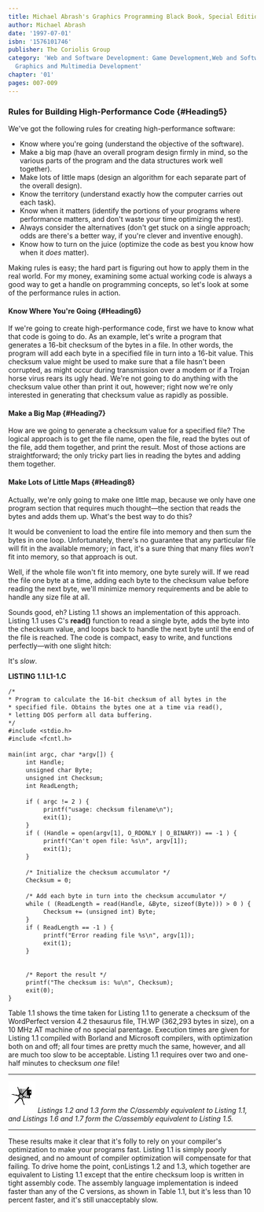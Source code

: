 ```yaml
---
title: Michael Abrash's Graphics Programming Black Book, Special Edition
author: Michael Abrash
date: '1997-07-01'
isbn: '1576101746'
publisher: The Coriolis Group
category: 'Web and Software Development: Game Development,Web and Software Development:
  Graphics and Multimedia Development'
chapter: '01'
pages: 007-009
---
```


### Rules for Building High-Performance Code {#Heading5}

We've got the following rules for creating high-performance software:

-   Know where you're going (understand the objective of the software).
-   Make a big map (have an overall program design firmly in mind, so
    the various parts of the program and the data structures work well
    together).
-   Make lots of little maps (design an algorithm for each separate part
    of the overall design).
-   Know the territory (understand exactly how the computer carries out
    each task).
-   Know when it matters (identify the portions of your programs where
    performance matters, and don't waste your time optimizing the rest).
-   Always consider the alternatives (don't get stuck on a single
    approach; odds are there's a better way, if you're clever and
    inventive enough).
-   Know how to turn on the juice (optimize the code as best you know
    how when it *does* matter).

Making rules is easy; the hard part is figuring out how to apply them in
the real world. For my money, examining some actual working code is
always a good way to get a handle on programming concepts, so let's look
at some of the performance rules in action.

#### Know Where You're Going {#Heading6}

If we're going to create high-performance code, first we have to know
what that code is going to do. As an example, let's write a program that
generates a 16-bit checksum of the bytes in a file. In other words, the
program will add each byte in a specified file in turn into a 16-bit
value. This checksum value might be used to make sure that a file hasn't
been corrupted, as might occur during transmission over a modem or if a
Trojan horse virus rears its ugly head. We're not going to do anything
with the checksum value other than print it out, however; right now
we're only interested in generating that checksum value as rapidly as
possible.

#### Make a Big Map {#Heading7}

How are we going to generate a checksum value for a specified file? The
logical approach is to get the file name, open the file, read the bytes
out of the file, add them together, and print the result. Most of those
actions are straightforward; the only tricky part lies in reading the
bytes and adding them together.

#### Make Lots of Little Maps {#Heading8}

Actually, we're only going to make one little map, because we only have
one program section that requires much thought—the section that reads
the bytes and adds them up. What's the best way to do this?

It would be convenient to load the entire file into memory and then sum
the bytes in one loop. Unfortunately, there's no guarantee that any
particular file will fit in the available memory; in fact, it's a sure
thing that many files *won't* fit into memory, so that approach is out.

Well, if the whole file won't fit into memory, one byte surely will. If
we read the file one byte at a time, adding each byte to the checksum
value before reading the next byte, we'll minimize memory requirements
and be able to handle any size file at all.

Sounds good, eh? Listing 1.1 shows an implementation of this approach.
Listing 1.1 uses C's **read()** function to read a single byte, adds the
byte into the checksum value, and loops back to handle the next byte
until the end of the file is reached. The code is compact, easy to
write, and functions perfectly—with one slight hitch:

It's *slow*.

**LISTING 1.1 L1-1.C**

    /*
    * Program to calculate the 16-bit checksum of all bytes in the
    * specified file. Obtains the bytes one at a time via read(),
    * letting DOS perform all data buffering.
    */
    #include <stdio.h>
    #include <fcntl.h>

    main(int argc, char *argv[]) {
         int Handle;
         unsigned char Byte;
         unsigned int Checksum;
         int ReadLength;

         if ( argc != 2 ) {
              printf("usage: checksum filename\n");
              exit(1);
         }
         if ( (Handle = open(argv[1], O_RDONLY | O_BINARY)) == -1 ) {
              printf("Can't open file: %s\n", argv[1]);
              exit(1);
         }

         /* Initialize the checksum accumulator */
         Checksum = 0;

         /* Add each byte in turn into the checksum accumulator */
         while ( (ReadLength = read(Handle, &Byte, sizeof(Byte))) > 0 ) {
              Checksum += (unsigned int) Byte;
         }
         if ( ReadLength == -1 ) {
              printf("Error reading file %s\n", argv[1]);
              exit(1);
         }


         /* Report the result */
         printf("The checksum is: %u\n", Checksum);
         exit(0);
    }

Table 1.1 shows the time taken for Listing 1.1 to generate a checksum of
the WordPerfect version 4.2 thesaurus file, TH.WP (362,293 bytes in
size), on a 10 MHz AT machine of no special parentage. Execution times
are given for Listing 1.1 compiled with Borland and Microsoft compilers,
with optimization both on and off; all four times are pretty much the
same, however, and all are much too slow to be acceptable. Listing 1.1
requires over two and one-half minutes to checksum *one* file!

  ------------------- -----------------------------------------------------------------------------------------------------------------------------------------------
  ![](images/i.jpg)   *Listings 1.2 and 1.3 form the C/assembly equivalent to Listing 1.1, and Listings 1.6 and 1.7 form the C/assembly equivalent to Listing 1.5.*
  ------------------- -----------------------------------------------------------------------------------------------------------------------------------------------

These results make it clear that it's folly to rely on your compiler's
optimization to make your programs fast. Listing 1.1 is simply poorly
designed, and no amount of compiler optimization will compensate for
that failing. To drive home the point, conListings 1.2 and 1.3, which
together are equivalent to Listing 1.1 except that the entire checksum
loop is written in tight assembly code. The assembly language
implementation is indeed faster than any of the C versions, as shown in
Table 1.1, but it's less than 10 percent faster, and it's still
unacceptably slow.